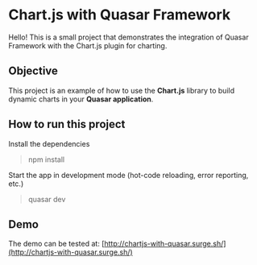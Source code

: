 # Chart.js with Quasar Framework

Hello! This is a small project that demonstrates the integration of Quasar Framework with the Chart.js plugin for charting.

## Objective

This project is an example of how to use the **Chart.js** library to build dynamic charts in your **Quasar application**.

## How to run this project

Install the dependencies

> npm install

Start the app in development mode (hot-code reloading, error reporting, etc.)

> quasar dev

## Demo

The demo can be tested at: [http://chartjs-with-quasar.surge.sh/](http://chartjs-with-quasar.surge.sh/)
